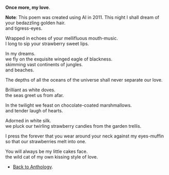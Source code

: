 **Once more, my love**.  

**Note**: This poem was created using AI in 2011. This night I shall dream of your bedazzling golden hair.  
and tigress-eyes.  

Wrapped in echoes of your mellifluous mouth-music.  
I long to sip your strawberry sweet lips.  

In my dreams.  
we fly on the exquisite winged eagle of blackness.  
skimming vast continents of jungles.  
and beaches.  

The depths of all the oceans of the universe shall never separate our love.  

Brilliant as white doves.  
the seas greet us from afar.  

In the twilight we feast on chocolate-coated marshmallows.  
and tender laugh of hearts.  

Adorned in white silk.  
we pluck our twirling strawberry candies from the garden trellis.  

I press the forever that you wear around your neck against my eyes-muffin so that our strawberries melt into one.  

You will always be my little cakes face.  
the wild cat of my own kissing style of love.  

- <a href="https://kushalsamant.github.io/anthology.html">Back to Anthology</a>.  
